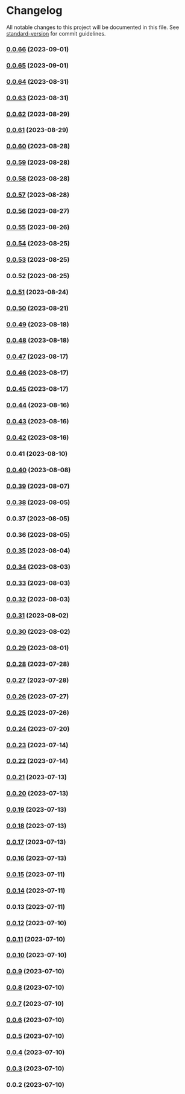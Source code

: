 # Changelog

All notable changes to this project will be documented in this file. See [standard-version](https://github.com/conventional-changelog/standard-version) for commit guidelines.

### [0.0.66](https://github.com/KDJack/el-plus-crud/compare/v0.0.65...v0.0.66) (2023-09-01)

### [0.0.65](https://github.com/KDJack/el-plus-crud/compare/v0.0.64...v0.0.65) (2023-09-01)

### [0.0.64](https://github.com/KDJack/el-plus-crud/compare/v0.0.63...v0.0.64) (2023-08-31)

### [0.0.63](https://github.com/KDJack/el-plus-crud/compare/v0.0.62...v0.0.63) (2023-08-31)

### [0.0.62](https://github.com/KDJack/el-plus-crud/compare/v0.0.61...v0.0.62) (2023-08-29)

### [0.0.61](https://github.com/KDJack/el-plus-crud/compare/v0.0.60...v0.0.61) (2023-08-29)

### [0.0.60](https://github.com/KDJack/el-plus-crud/compare/v0.0.59...v0.0.60) (2023-08-28)

### [0.0.59](https://github.com/KDJack/el-plus-crud/compare/v0.0.58...v0.0.59) (2023-08-28)

### [0.0.58](https://github.com/KDJack/el-plus-crud/compare/v0.0.57...v0.0.58) (2023-08-28)

### [0.0.57](https://github.com/KDJack/el-plus-crud/compare/v0.0.54...v0.0.57) (2023-08-28)

### [0.0.56](https://github.com/KDJack/el-plus-crud/compare/v0.0.55...v0.0.56) (2023-08-27)

### [0.0.55](https://github.com/KDJack/el-plus-crud/compare/v0.0.52...v0.0.55) (2023-08-26)

### [0.0.54](https://github.com/KDJack/el-plus-crud/compare/v0.0.53...v0.0.54) (2023-08-25)

### [0.0.53](https://github.com/KDJack/el-plus-crud/compare/v0.0.52...v0.0.53) (2023-08-25)

### 0.0.52 (2023-08-25)

### [0.0.51](https://github.com/KDJack/el-plus-crud/compare/v0.0.50...v0.0.51) (2023-08-24)

### [0.0.50](https://github.com/KDJack/el-plus-crud/compare/v0.0.38...v0.0.50) (2023-08-21)

### [0.0.49](https://github.com/KDJack/el-plus-crud/compare/v0.0.48...v0.0.49) (2023-08-18)

### [0.0.48](https://github.com/KDJack/el-plus-crud/compare/v0.0.47...v0.0.48) (2023-08-18)

### [0.0.47](https://github.com/KDJack/el-plus-crud/compare/v0.0.46...v0.0.47) (2023-08-17)

### [0.0.46](https://github.com/KDJack/el-plus-crud/compare/v0.0.45...v0.0.46) (2023-08-17)

### [0.0.45](https://github.com/KDJack/el-plus-crud/compare/v0.0.44...v0.0.45) (2023-08-17)

### [0.0.44](https://github.com/KDJack/el-plus-crud/compare/v0.0.43...v0.0.44) (2023-08-16)

### [0.0.43](https://github.com/KDJack/el-plus-crud/compare/v0.0.42...v0.0.43) (2023-08-16)

### [0.0.42](https://github.com/KDJack/el-plus-crud/compare/v0.0.41...v0.0.42) (2023-08-16)

### 0.0.41 (2023-08-10)

### [0.0.40](https://github.com/KDJack/el-plus-crud/compare/v0.0.39...v0.0.40) (2023-08-08)

### [0.0.39](https://github.com/KDJack/el-plus-crud/compare/v0.0.35...v0.0.39) (2023-08-07)

### [0.0.38](https://github.com/KDJack/el-plus-crud/compare/v0.0.37...v0.0.38) (2023-08-05)

### 0.0.37 (2023-08-05)

### 0.0.36 (2023-08-05)

### [0.0.35](https://github.com/KDJack/el-plus-crud/compare/v0.0.34...v0.0.35) (2023-08-04)

### [0.0.34](https://github.com/KDJack/el-plus-crud/compare/v0.0.33...v0.0.34) (2023-08-03)

### [0.0.33](https://github.com/KDJack/el-plus-crud/compare/v0.0.32...v0.0.33) (2023-08-03)

### [0.0.32](https://github.com/KDJack/el-plus-crud/compare/v0.0.31...v0.0.32) (2023-08-03)

### [0.0.31](https://github.com/KDJack/el-plus-crud/compare/v0.0.30...v0.0.31) (2023-08-02)

### [0.0.30](https://github.com/KDJack/el-plus-crud/compare/v0.0.29...v0.0.30) (2023-08-02)

### [0.0.29](https://github.com/KDJack/el-plus-crud/compare/v0.0.28...v0.0.29) (2023-08-01)

### [0.0.28](https://github.com/KDJack/el-plus-crud/compare/v0.0.27...v0.0.28) (2023-07-28)

### [0.0.27](https://github.com/KDJack/el-plus-crud/compare/v0.0.26...v0.0.27) (2023-07-28)

### [0.0.26](https://github.com/KDJack/el-plus-crud/compare/v0.0.25...v0.0.26) (2023-07-27)

### [0.0.25](https://github.com/KDJack/el-plus-crud/compare/v0.0.24...v0.0.25) (2023-07-26)

### [0.0.24](https://github.com/KDJack/el-plus-crud/compare/v0.0.23...v0.0.24) (2023-07-20)

### [0.0.23](https://github.com/KDJack/el-plus-crud/compare/v0.0.22...v0.0.23) (2023-07-14)

### [0.0.22](https://github.com/KDJack/el-plus-crud/compare/v0.0.21...v0.0.22) (2023-07-14)

### [0.0.21](https://github.com/KDJack/el-plus-crud/compare/v0.0.20...v0.0.21) (2023-07-13)

### [0.0.20](https://github.com/KDJack/el-plus-crud/compare/v0.0.19...v0.0.20) (2023-07-13)

### [0.0.19](https://github.com/KDJack/el-plus-crud/compare/v0.0.18...v0.0.19) (2023-07-13)

### [0.0.18](https://github.com/KDJack/el-plus-crud/compare/v0.0.17...v0.0.18) (2023-07-13)

### [0.0.17](https://github.com/KDJack/el-plus-crud/compare/v0.0.16...v0.0.17) (2023-07-13)

### [0.0.16](https://github.com/KDJack/el-plus-crud/compare/v0.0.15...v0.0.16) (2023-07-13)

### [0.0.15](https://github.com/KDJack/el-plus-crud/compare/v0.0.14...v0.0.15) (2023-07-11)

### [0.0.14](https://github.com/KDJack/el-plus-crud/compare/v0.0.13...v0.0.14) (2023-07-11)

### 0.0.13 (2023-07-11)

### [0.0.12](https://github.com/KDJack/el-plus-crud/compare/v0.0.11...v0.0.12) (2023-07-10)

### [0.0.11](https://github.com/KDJack/el-plus-crud/compare/v0.0.10...v0.0.11) (2023-07-10)

### [0.0.10](https://github.com/KDJack/el-plus-crud/compare/v0.0.9...v0.0.10) (2023-07-10)

### [0.0.9](https://github.com/KDJack/el-plus-crud/compare/v0.0.8...v0.0.9) (2023-07-10)

### [0.0.8](https://github.com/KDJack/el-plus-crud/compare/v0.0.7...v0.0.8) (2023-07-10)

### [0.0.7](https://github.com/KDJack/el-plus-crud/compare/v0.0.6...v0.0.7) (2023-07-10)

### [0.0.6](https://github.com/KDJack/el-plus-crud/compare/v0.0.5...v0.0.6) (2023-07-10)

### [0.0.5](https://github.com/KDJack/el-plus-crud/compare/v0.0.4...v0.0.5) (2023-07-10)

### [0.0.4](https://github.com/KDJack/el-plus-crud/compare/v0.0.3...v0.0.4) (2023-07-10)

### [0.0.3](https://github.com/KDJack/el-plus-crud/compare/v0.0.2...v0.0.3) (2023-07-10)

### 0.0.2 (2023-07-10)
